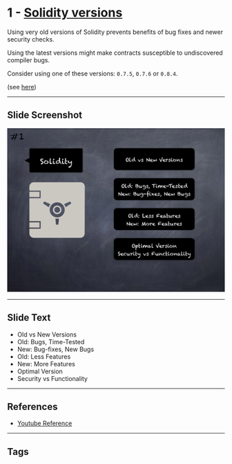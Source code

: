 # 1 - [Solidity versions](Solidity%20versions.md)
Using very old versions of Solidity prevents benefits of bug fixes and newer security checks. 

Using the latest versions might make contracts susceptible to undiscovered compiler bugs. 

Consider using one of these versions: `0.7.5`, `0.7.6` or `0.8.4`. 

(see [here](https://github.com/crytic/slither/wiki/Detector-Documentation#incorrect-versions-of-solidity))

___
## Slide Screenshot
![01.png](../../images/4.Pitfalls%20and%20Best%20Practices%20101/001.png)
___
## Slide Text
- Old vs New Versions
- Old: Bugs, Time-Tested
- New: Bug-fixes, New Bugs
- Old: Less Features
- New: More Features
- Optimal Version
- Security vs Functionality
___
## References
- [Youtube Reference](https://youtu.be/OOzyoaYIw2k?t=22)
___
## Tags
